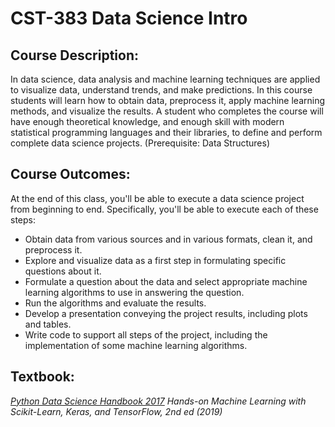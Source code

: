 # CST-383 Data Science Intro

## Course Description: 

In data science, data analysis and machine learning techniques are applied to visualize data, understand trends, and make predictions. In this course students will learn how to obtain data, preprocess it, apply machine learning methods, and visualize the results. A student who completes the course will have enough theoretical knowledge, and enough skill with modern statistical programming languages and their libraries, to define and perform complete data science projects. (Prerequisite: Data Structures)

## Course Outcomes:
At the end of this class, you'll be able to execute a data science project from beginning to end.  Specifically, you'll be able to execute each of these steps:

- Obtain data from various sources and in various formats, clean it, and preprocess it.
- Explore and visualize data as a first step in formulating specific questions about it.
- Formulate a question about the data and select appropriate machine learning algorithms to use in answering the question.
- Run the algorithms and evaluate the results.
- Develop a presentation conveying the project results, including plots and tables.
- Write code to support all steps of the project, including the implementation of some machine learning algorithms.

## Textbook: 
[*Python Data Science Handbook 2017*](https://github.com/Jamham1020/final-projects/blob/main/CST-383-Data-Science/Python%20Data%20Science%20Handbook.pdf) 
*Hands-on Machine Learning with Scikit-Learn, Keras, and TensorFlow, 2nd ed (2019)*

